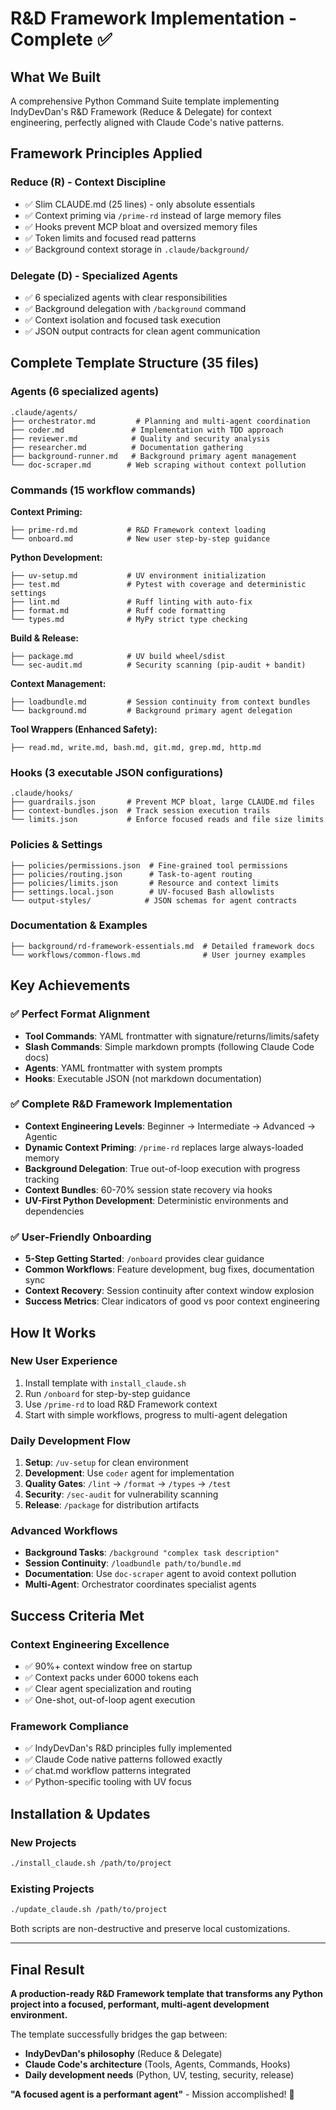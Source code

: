 # R&D Framework Implementation - Complete ✅

## What We Built
A comprehensive Python Command Suite template implementing IndyDevDan's R&D Framework (Reduce & Delegate) for context engineering, perfectly aligned with Claude Code's native patterns.

## Framework Principles Applied

### **Reduce (R)** - Context Discipline
- ✅ Slim CLAUDE.md (25 lines) - only absolute essentials
- ✅ Context priming via `/prime-rd` instead of large memory files
- ✅ Hooks prevent MCP bloat and oversized memory files
- ✅ Token limits and focused read patterns
- ✅ Background context storage in `.claude/background/`

### **Delegate (D)** - Specialized Agents  
- ✅ 6 specialized agents with clear responsibilities
- ✅ Background delegation with `/background` command
- ✅ Context isolation and focused task execution
- ✅ JSON output contracts for clean agent communication

## Complete Template Structure (35 files)

### **Agents** (6 specialized agents)
```
.claude/agents/
├── orchestrator.md         # Planning and multi-agent coordination
├── coder.md               # Implementation with TDD approach
├── reviewer.md            # Quality and security analysis
├── researcher.md          # Documentation gathering
├── background-runner.md   # Background primary agent management
└── doc-scraper.md        # Web scraping without context pollution
```

### **Commands** (15 workflow commands)

**Context Priming:**
```
├── prime-rd.md           # R&D Framework context loading
└── onboard.md            # New user step-by-step guidance
```

**Python Development:**
```
├── uv-setup.md           # UV environment initialization
├── test.md               # Pytest with coverage and deterministic settings
├── lint.md               # Ruff linting with auto-fix
├── format.md             # Ruff code formatting
└── types.md              # MyPy strict type checking
```

**Build & Release:**
```
├── package.md            # UV build wheel/sdist
└── sec-audit.md          # Security scanning (pip-audit + bandit)
```

**Context Management:**
```
├── loadbundle.md         # Session continuity from context bundles
└── background.md         # Background primary agent delegation
```

**Tool Wrappers (Enhanced Safety):**
```
├── read.md, write.md, bash.md, git.md, grep.md, http.md
```

### **Hooks** (3 executable JSON configurations)
```
.claude/hooks/
├── guardrails.json       # Prevent MCP bloat, large CLAUDE.md files
├── context-bundles.json  # Track session execution trails  
└── limits.json           # Enforce focused reads and file size limits
```

### **Policies & Settings**
```
├── policies/permissions.json  # Fine-grained tool permissions
├── policies/routing.json      # Task-to-agent routing
├── policies/limits.json       # Resource and context limits
├── settings.local.json        # UV-focused Bash allowlists
└── output-styles/            # JSON schemas for agent contracts
```

### **Documentation & Examples**
```
├── background/rd-framework-essentials.md  # Detailed framework docs
└── workflows/common-flows.md              # User journey examples
```

## Key Achievements

### ✅ **Perfect Format Alignment**
- **Tool Commands**: YAML frontmatter with signature/returns/limits/safety
- **Slash Commands**: Simple markdown prompts (following Claude Code docs)  
- **Agents**: YAML frontmatter with system prompts
- **Hooks**: Executable JSON (not markdown documentation)

### ✅ **Complete R&D Framework Implementation**
- **Context Engineering Levels**: Beginner → Intermediate → Advanced → Agentic
- **Dynamic Context Priming**: `/prime-rd` replaces large always-loaded memory
- **Background Delegation**: True out-of-loop execution with progress tracking
- **Context Bundles**: 60-70% session state recovery via hooks
- **UV-First Python Development**: Deterministic environments and dependencies

### ✅ **User-Friendly Onboarding**
- **5-Step Getting Started**: `/onboard` provides clear guidance
- **Common Workflows**: Feature development, bug fixes, documentation sync
- **Context Recovery**: Session continuity after context window explosion  
- **Success Metrics**: Clear indicators of good vs poor context engineering

## How It Works

### **New User Experience**
1. Install template with `install_claude.sh`
2. Run `/onboard` for step-by-step guidance
3. Use `/prime-rd` to load R&D Framework context
4. Start with simple workflows, progress to multi-agent delegation

### **Daily Development Flow**
1. **Setup**: `/uv-setup` for clean environment
2. **Development**: Use `coder` agent for implementation
3. **Quality Gates**: `/lint` → `/format` → `/types` → `/test`
4. **Security**: `/sec-audit` for vulnerability scanning
5. **Release**: `/package` for distribution artifacts

### **Advanced Workflows**
- **Background Tasks**: `/background "complex task description"`
- **Session Continuity**: `/loadbundle path/to/bundle.md`
- **Documentation**: Use `doc-scraper` agent to avoid context pollution
- **Multi-Agent**: Orchestrator coordinates specialist agents

## Success Criteria Met

### **Context Engineering Excellence**
- ✅ 90%+ context window free on startup
- ✅ Context packs under 6000 tokens each
- ✅ Clear agent specialization and routing
- ✅ One-shot, out-of-loop agent execution

### **Framework Compliance**
- ✅ IndyDevDan's R&D principles fully implemented
- ✅ Claude Code native patterns followed exactly
- ✅ chat.md workflow patterns integrated
- ✅ Python-specific tooling with UV focus

## Installation & Updates

### **New Projects**
```bash
./install_claude.sh /path/to/project
```

### **Existing Projects** 
```bash
./update_claude.sh /path/to/project
```

Both scripts are non-destructive and preserve local customizations.

---

## Final Result

**A production-ready R&D Framework template that transforms any Python project into a focused, performant, multi-agent development environment.**

The template successfully bridges the gap between:
- **IndyDevDan's philosophy** (Reduce & Delegate)
- **Claude Code's architecture** (Tools, Agents, Commands, Hooks)  
- **Daily development needs** (Python, UV, testing, security, release)

**"A focused agent is a performant agent"** - Mission accomplished! 🎯